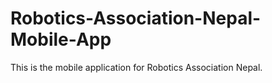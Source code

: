 # Robotics-Association-Nepal-Mobile-App
This is the mobile application for Robotics Association Nepal.
